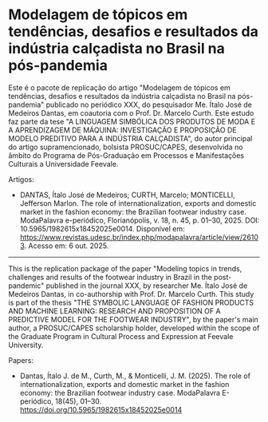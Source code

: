 # Modelagem de tópicos em tendências, desafios e resultados da indústria calçadista no Brasil na pós-pandemia

Este é o pacote de replicação do artigo "Modelagem de tópicos em tendências, desafios e resultados da indústria calçadista no Brasil na pós-pandemia" publicado no periódico XXX, do pesquisador Me. Ítalo José de Medeiros Dantas, em coautoria com o Prof. Dr. Marcelo Curth. Este estudo faz parte da tese "A LINGUAGEM SIMBÓLICA DOS PRODUTOS DE MODA E A APRENDIZAGEM DE MÁQUINA: INVESTIGAÇÃO E PROPOSIÇÃO DE MODELO PREDITIVO PARA A INDÚSTRIA CALÇADISTA", do autor principal do artigo supramencionado, bolsista PROSUC/CAPES, desenvolvida no âmbito do Programa de Pós-Graduação em Processos e Manifestações Culturais a Universidade Feevale.

Artigos:

* DANTAS, Ítalo José de Medeiros; CURTH, Marcelo; MONTICELLI, Jefferson Marlon. The role of internationalization, exports and domestic market in the fashion economy: the Brazilian footwear industry case. ModaPalavra e-periódico, Florianópolis, v. 18, n. 45, p. 01–30, 2025. DOI: 10.5965/1982615x18452025e0014. Disponível em: https://www.revistas.udesc.br/index.php/modapalavra/article/view/26103. Acesso em: 6 out. 2025.

-------------------

This is the replication package of the paper "Modeling topics in trends, challenges and results of the footwear industry in Brazil in the post-pandemic" published in the journal XXX, by researcher Me. Ítalo José de Medeiros Dantas, in co-authorship with Prof. Dr. Marcelo Curth. This study is part of the thesis "THE SYMBOLIC LANGUAGE OF FASHION PRODUCTS AND MACHINE LEARNING: RESEARCH AND PROPOSITION OF A PREDICTIVE MODEL FOR THE FOOTWEAR INDUSTRY", by the paper's main author, a PROSUC/CAPES scholarship holder, developed within the scope of the Graduate Program in Cultural Process and Expression at Feevale University.

Papers:

* Dantas, Ítalo J. de M., Curth, M., & Monticelli, J. M. (2025). The role of internationalization, exports and domestic market in the fashion economy: the Brazilian footwear industry case. ModaPalavra E-periódico, 18(45), 01–30. https://doi.org/10.5965/1982615x18452025e0014
